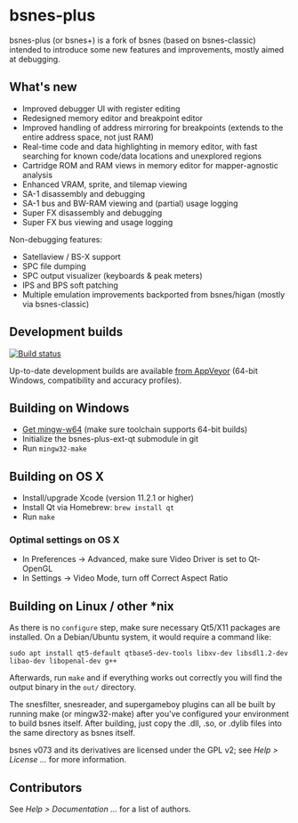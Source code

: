 # bsnes-plus

bsnes-plus (or bsnes+) is a fork of bsnes (based on bsnes-classic) intended to
introduce some new features and improvements, mostly aimed at debugging.

## What's new

- Improved debugger UI with register editing
- Redesigned memory editor and breakpoint editor
- Improved handling of address mirroring for breakpoints (extends to the entire address space, not just RAM)
- Real-time code and data highlighting in memory editor, with fast searching for known code/data locations and unexplored regions
- Cartridge ROM and RAM views in memory editor for mapper-agnostic analysis
- Enhanced VRAM, sprite, and tilemap viewing
- SA-1 disassembly and debugging
- SA-1 bus and BW-RAM viewing and (partial) usage logging
- Super FX disassembly and debugging
- Super FX bus viewing and usage logging

Non-debugging features:

- Satellaview / BS-X support
- SPC file dumping
- SPC output visualizer (keyboards & peak meters)
- IPS and BPS soft patching
- Multiple emulation improvements backported from bsnes/higan (mostly via bsnes-classic)

## Development builds

[![Build status](https://ci.appveyor.com/api/projects/status/2eatkcuu14r8rnfx/branch/master?svg=true)](https://ci.appveyor.com/project/devinacker/bsnes-plus/branch/master)

Up-to-date development builds are available [from AppVeyor](https://ci.appveyor.com/project/devinacker/bsnes-plus/branch/master/artifacts) (64-bit Windows, compatibility and accuracy profiles).

## Building on Windows

- [Get mingw-w64](http://mingw-w64.yaxm.org/doku.php/download) (make sure toolchain supports 64-bit builds)
- Initialize the bsnes-plus-ext-qt submodule in git
- Run `mingw32-make`

## Building on OS X

- Install/upgrade Xcode (version 11.2.1 or higher)
- Install Qt via Homebrew: `brew install qt`
- Run `make`

### Optimal settings on OS X

- In Preferences -> Advanced, make sure Video Driver is set to Qt-OpenGL
- In Settings -> Video Mode, turn off Correct Aspect Ratio

## Building on Linux / other *nix

As there is no ``configure`` step, make sure necessary Qt5/X11 packages are installed. On a Debian/Ubuntu system, it would require a command like:

```
sudo apt install qt5-default qtbase5-dev-tools libxv-dev libsdl1.2-dev libao-dev libopenal-dev g++
```

Afterwards, run ``make`` and if everything works out correctly you will find the output binary in the ``out/`` directory.

The snesfilter, snesreader, and supergameboy plugins can all be built by running make (or mingw32-make) after you've configured your environment to build bsnes itself.
After building, just copy the .dll, .so, or .dylib files into the same directory as bsnes itself.

bsnes v073 and its derivatives are licensed under the GPL v2; see *Help > License ...* for more information.

## Contributors

See *Help > Documentation ...* for a list of authors.
